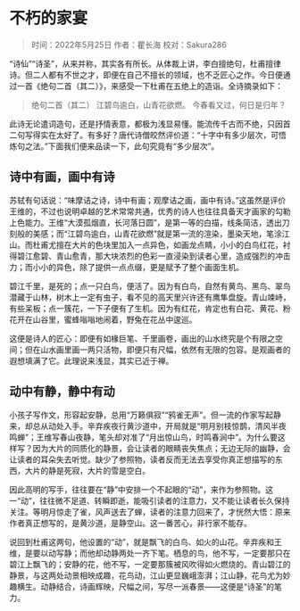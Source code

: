 
# 不朽的家宴

> 时间：2022年5月25日
> 作者：瞿长海
> 校对：Sakura286

“诗仙”“诗圣”，从来并称，其实各有所长。从体裁上讲，李白擅绝句，杜甫擅律诗。但二人都有不世之才，即便在自己不擅长的领域，也不乏匠心之作。今日便通过一首《绝句二首（其二）》，来感受一下杜甫在五绝上的造诣。全诗摘录如下：

> 绝句二首（其二）
> 江碧鸟逾白，山青花欲燃。
> 今春看又过，何日是归年？

此诗无论遣词造句，还是抒情表意，都极为浅显易懂。能流传千古而不绝，只因首二句写得实在太好了。有多好？唐代诗僧皎然评价道：“十字中有多少层次，可悟炼句之法。”下面我们便来品读一下，此句究竟有“多少层次”。

## 诗中有画，画中有诗

苏轼有句话说：“味摩诘之诗，诗中有画；观摩诘之画，画中有诗。”这虽然是评价王维的，不过也说明卓越的艺术常常共通，优秀的诗人也往往具备天才画家的勾勒上色能力。王维“大漠孤烟直，长河落日圆”，是第一等的白描，线条简洁，透出刀刻般的美感；而“江碧鸟逾白，山青花欲燃”就是第一流的渲染，墨染天地，笔涂江山。而杜甫尤擅在大片的色块里加入一点异色，如画龙点睛，小小的白鸟红花，衬得碧江愈碧、青山愈青，那大块浓烈的色彩一直浸染到读者心里，造成强烈的冲击力；而小小的异色，除了提供一点点缀，更是赋予了整个画面生机。

碧江千里，是死的；点一只白鸟，便活了。因为有白鸟，自然有黄鸟、黑鸟、翠鸟潜藏于山林，树木上一定有虫子，看不见的高天里兴许还有鹰隼盘旋。青山竦峙，有些呆板；点一簇花，一下子便有了生机。因为有红花，肯定也有白花、黄花、粉花开在山谷里，蜜蜂嗡嗡地闹着，野兔在花丛中逡巡。

这便是诗人的匠心：即便有如椽巨笔、千里画卷，画出的山水终究是个有限之空间；但在山水画里画一两只活物，即便只有尺幅，依然有无限的包容。是观画者的遐想填满了它。此理说来浅显，其实已近于禅。

## 动中有静，静中有动

小孩子写作文，形容起安静，总用“万籁俱寂”“鸦雀无声”。但一流的作家写起静来，却总从动处入手。辛弃疾夜行黄沙道中，开局就是“明月别枝惊鹊，清风半夜鸣蝉”；王维写春山夜静，笔头却对准了“月出惊山鸟，时鸣春涧中”。为什么要这样写？因为大片的同质化的静景，会让读者的眼睛丧失焦点；无边无际的幽静，会让读者的耳朵失去听觉。缺少了参照物，读者反而无法去享受你真正想描写的东西，大片的静是死寂，大片的雪是空白。

因此高明的写手，往往要在“静”中安排一个不起眼的“动”，来作为参照物。这一“动”，往往微不足道、转瞬即逝，能吸引读者的注意力，又不能让读者长久保持关注。等明月惊走了雀，风声送去了蝉，读者的注意力回来了，才恍然大悟：原来作者真正想写的，是黄沙道，是静空山。这一番苦心，非行家不能存。

说回到杜甫这两句，他设置的“动”，就是飘飞的白鸟、如火的山花。辛弃疾和王维，是要以动写静；而他却动静两处一齐下笔。栖息的鸟，他不写，一定要那只在碧江上飘飞的；安静的花，他不写，一定要那簇被风吹得如火燃烧的。青山碧江的静景，与这两处动景相映成趣，花鸟动，江山更显巍峨澎湃；江山静，花鸟尤为妙趣横生。动静结合，诗画辉映，尺幅之间，写尽一派春景——这便是“诗圣”的笔力。
